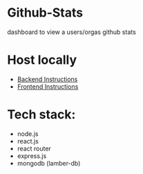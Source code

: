 # Github-Stats

dashboard to view a users/orgas github stats

# Host locally

-   [Backend Instructions](./server/README.md)
-   [Frontend Instructions](./frontend/README.md)

# Tech stack:

-   node.js
-   react.js
-   react router
-   express.js
-   mongodb (lamber-db)
